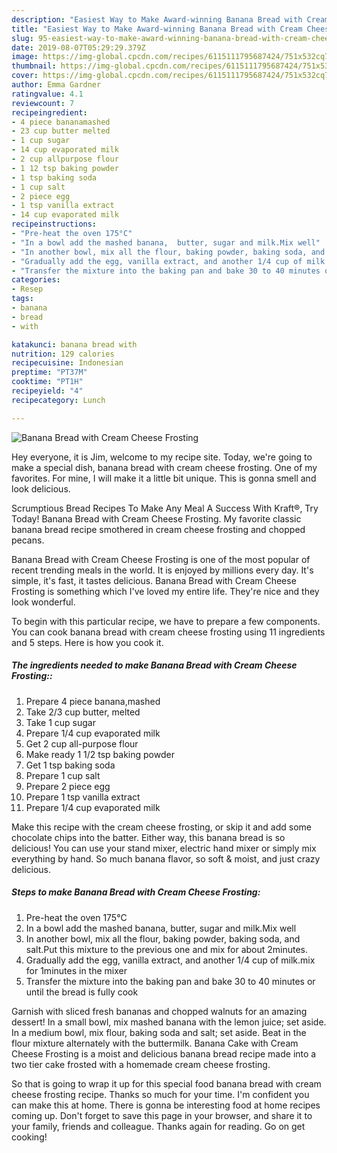 ```yaml
---
description: "Easiest Way to Make Award-winning Banana Bread with Cream Cheese Frosting"
title: "Easiest Way to Make Award-winning Banana Bread with Cream Cheese Frosting"
slug: 95-easiest-way-to-make-award-winning-banana-bread-with-cream-cheese-frosting
date: 2019-08-07T05:29:29.379Z
image: https://img-global.cpcdn.com/recipes/6115111795687424/751x532cq70/banana-bread-with-cream-cheese-frosting-recipe-main-photo.jpg
thumbnail: https://img-global.cpcdn.com/recipes/6115111795687424/751x532cq70/banana-bread-with-cream-cheese-frosting-recipe-main-photo.jpg
cover: https://img-global.cpcdn.com/recipes/6115111795687424/751x532cq70/banana-bread-with-cream-cheese-frosting-recipe-main-photo.jpg
author: Emma Gardner
ratingvalue: 4.1
reviewcount: 7
recipeingredient:
- 4 piece bananamashed
- 23 cup butter melted
- 1 cup sugar
- 14 cup evaporated milk
- 2 cup allpurpose flour
- 1 12 tsp baking powder
- 1 tsp baking soda
- 1 cup salt
- 2 piece egg
- 1 tsp vanilla extract
- 14 cup evaporated milk
recipeinstructions:
- "Pre-heat the oven 175°C"
- "In a bowl add the mashed banana,  butter, sugar and milk.Mix well"
- "In another bowl, mix all the flour, baking powder, baking soda, and salt.Put this mixture to the previous one and mix for about 2minutes."
- "Gradually add the egg, vanilla extract, and another 1/4 cup of milk.mix for 1minutes in the mixer"
- "Transfer the mixture into the baking pan and bake 30 to 40 minutes or until the bread is fully cook"
categories:
- Resep
tags:
- banana
- bread
- with

katakunci: banana bread with
nutrition: 129 calories
recipecuisine: Indonesian
preptime: "PT37M"
cooktime: "PT1H"
recipeyield: "4"
recipecategory: Lunch

---
```



![Banana Bread with Cream Cheese Frosting](https://img-global.cpcdn.com/recipes/6115111795687424/751x532cq70/banana-bread-with-cream-cheese-frosting-recipe-main-photo.jpg)

Hey everyone, it is Jim, welcome to my recipe site. Today, we're going to make a special dish, banana bread with cream cheese frosting. One of my favorites. For mine, I will make it a little bit unique. This is gonna smell and look delicious.

Scrumptious Bread Recipes To Make Any Meal A Success With Kraft®, Try Today! Banana Bread with Cream Cheese Frosting. My favorite classic banana bread recipe smothered in cream cheese frosting and chopped pecans.

Banana Bread with Cream Cheese Frosting is one of the most popular of recent trending meals in the world. It is enjoyed by millions every day. It's simple, it's fast, it tastes delicious. Banana Bread with Cream Cheese Frosting is something which I've loved my entire life. They're nice and they look wonderful.


To begin with this particular recipe, we have to prepare a few components. You can cook banana bread with cream cheese frosting using 11 ingredients and 5 steps. Here is how you cook it.

##### The ingredients needed to make Banana Bread with Cream Cheese Frosting::

1. Prepare 4 piece banana,mashed
1. Take 2/3 cup butter, melted
1. Take 1 cup sugar
1. Prepare 1/4 cup evaporated milk
1. Get 2 cup all-purpose flour
1. Make ready 1 1/2 tsp baking powder
1. Get 1 tsp baking soda
1. Prepare 1 cup salt
1. Prepare 2 piece egg
1. Prepare 1 tsp vanilla extract
1. Prepare 1/4 cup evaporated milk


Make this recipe with the cream cheese frosting, or skip it and add some chocolate chips into the batter. Either way, this banana bread is so delicious! You can use your stand mixer, electric hand mixer or simply mix everything by hand. So much banana flavor, so soft &amp; moist, and just crazy delicious. 

##### Steps to make Banana Bread with Cream Cheese Frosting:

1. Pre-heat the oven 175°C
1. In a bowl add the mashed banana,  butter, sugar and milk.Mix well
1. In another bowl, mix all the flour, baking powder, baking soda, and salt.Put this mixture to the previous one and mix for about 2minutes.
1. Gradually add the egg, vanilla extract, and another 1/4 cup of milk.mix for 1minutes in the mixer
1. Transfer the mixture into the baking pan and bake 30 to 40 minutes or until the bread is fully cook


Garnish with sliced fresh bananas and chopped walnuts for an amazing dessert! In a small bowl, mix mashed banana with the lemon juice; set aside. In a medium bowl, mix flour, baking soda and salt; set aside. Beat in the flour mixture alternately with the buttermilk. Banana Cake with Cream Cheese Frosting is a moist and delicious banana bread recipe made into a two tier cake frosted with a homemade cream cheese frosting. 

So that is going to wrap it up for this special food banana bread with cream cheese frosting recipe. Thanks so much for your time. I'm confident you can make this at home. There is gonna be interesting food at home recipes coming up. Don't forget to save this page in your browser, and share it to your family, friends and colleague. Thanks again for reading. Go on get cooking!
